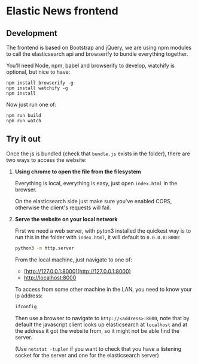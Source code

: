 # Elastic News frontend

## Development

The frontend is based on Bootstrap and jQuery, we are using npm modules to call
the elasticsearch api and browserify to bundle everything together.

You'll need Node, npm, babel and browserify to develop, watchify is optional, but nice to have:
```bach
npm install browserify -g
npm install watchify -g
npm install
```

Now just run one of:
```
npm run build
npm run watch
```

## Try it out

Once the js is bundled (check that `bundle.js` exists in the folder),
there are two ways to access the website:

1. **Using chrome to open the file from the filesystem**

   Everything is local, everything is easy, just open `index.html` in the browser.

   On the elasticsearch side just make sure you've enabled CORS, otherwise
   the client's requests will fail.


2. **Serve the website on your local network**

   First we need a web server, with pyton3 installed the quickest way is to run
   this in the folder with `index.html`, it will default to `0.0.0.0:8000`:

   ```bash
   python3 -m http.server
   ```

   From the local machine, just navigate to one of:
   - [http://127.0.0.1:8000](http://127.0.0.1:8000)
   - [http://localhost:8000](http://localhost:8000)

   To access from some other machine in the LAN, you need to know your ip address:

   ```bash
   ifconfig
   ```

   Then use a browser to navigate to `http://<address>:8000`, note that by default
   the javascript client looks up elasticsearch at `localhost` and at the address
   it got the website from, so it might not be able find the server.

   (Use `netstat -tuplen` if you want to check that you have a listening socket
     for the server and one for the elasticsearch server)

